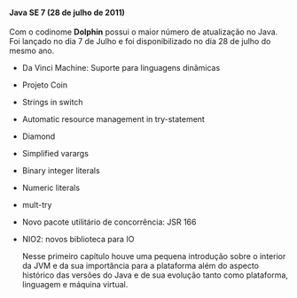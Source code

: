 #### Java SE 7 (28 de julho de 2011)

	
Com o codinome **Dolphin** possui o maior número de atualização no Java. Foi lançado no dia 7 de Julho e foi disponibilizado no dia 28 de julho do mesmo ano.

* Da Vinci Machine: Suporte para linguagens dinâmicas
* Projeto Coin
* Strings in switch
* Automatic resource management in try-statement
* Diamond
* Simplified varargs 
* Binary integer literals
*  Numeric literals
* mult-try
* Novo pacote utilitário de concorrência: JSR 166
* NIO2: novos biblioteca para IO


	Nesse primeiro capítulo houve uma pequena introdução sobre o interior da JVM e da sua importância para a plataforma além do aspecto histórico das versões do Java e de sua evolução tanto como plataforma, linguagem e máquina virtual. 